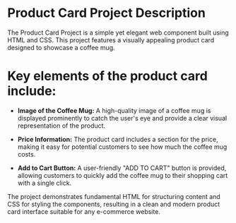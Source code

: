 # Product Card Project Description
The Product Card Project is a simple yet elegant web component built using HTML and CSS. This project features a visually appealing product card designed to showcase a coffee mug.
# Key elements of the product card include:

* **Image of the Coffee Mug:** A high-quality image of a coffee mug is displayed prominently to catch the user's eye and provide a clear visual representation of the product.

* **Price Information:** The product card includes a section for the price, making it easy for potential customers to see how much the coffee mug costs.

* **Add to Cart Button:** A user-friendly "ADD TO CART" button is provided, allowing customers to quickly add the coffee mug to their shopping cart with a single click.

The project demonstrates fundamental HTML for structuring content and CSS for styling the components, resulting in a clean and modern product card interface suitable for any e-commerce website.
